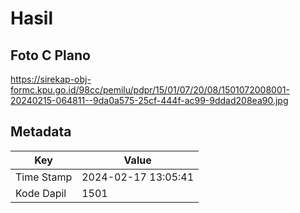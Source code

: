 # Hasil

## Foto C Plano

https://sirekap-obj-formc.kpu.go.id/98cc/pemilu/pdpr/15/01/07/20/08/1501072008001-20240215-064811--9da0a575-25cf-444f-ac99-9ddad208ea90.jpg


## Metadata

| Key        | Value               |
| ---------- | ------------------- |
| Time Stamp | 2024-02-17 13:05:41 |
| Kode Dapil | 1501                |



